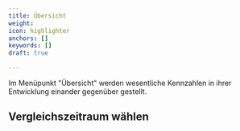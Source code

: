 ```yaml
---
title: Übersicht
weight: 
icon: highlighter
anchors: []
keywords: []
draft: true

---
```

Im Menüpunkt "Übersicht" werden wesentliche Kennzahlen in ihrer Entwicklung einander gegenüber gestellt.

## Vergleichszeitraum wählen